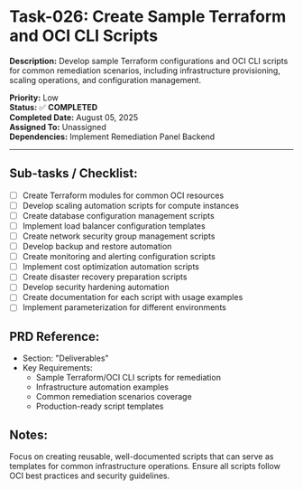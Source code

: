# Task-026: Create Sample Terraform and OCI CLI Scripts

**Description:**
Develop sample Terraform configurations and OCI CLI scripts for common remediation scenarios, including infrastructure provisioning, scaling operations, and configuration management.

**Priority:** Low  
**Status:** ✅ **COMPLETED**  
**Completed Date:** August 05, 2025  
**Assigned To:** Unassigned  
**Dependencies:** Implement Remediation Panel Backend

---

## Sub-tasks / Checklist:
- [ ] Create Terraform modules for common OCI resources
- [ ] Develop scaling automation scripts for compute instances
- [ ] Create database configuration management scripts
- [ ] Implement load balancer configuration templates
- [ ] Create network security group management scripts
- [ ] Develop backup and restore automation
- [ ] Create monitoring and alerting configuration scripts
- [ ] Implement cost optimization automation scripts
- [ ] Create disaster recovery preparation scripts
- [ ] Develop security hardening automation
- [ ] Create documentation for each script with usage examples
- [ ] Implement parameterization for different environments

## PRD Reference:
* Section: "Deliverables"
* Key Requirements:
    * Sample Terraform/OCI CLI scripts for remediation
    * Infrastructure automation examples
    * Common remediation scenarios coverage
    * Production-ready script templates

## Notes:
Focus on creating reusable, well-documented scripts that can serve as templates for common infrastructure operations. Ensure all scripts follow OCI best practices and security guidelines. 